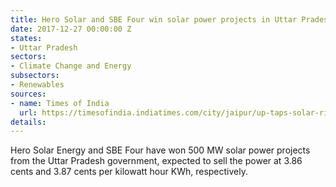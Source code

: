 ```yaml
---
title: Hero Solar and SBE Four win solar power projects in Uttar Pradesh
date: 2017-12-27 00:00:00 Z
states:
- Uttar Pradesh
sectors:
- Climate Change and Energy
subsectors:
- Renewables
sources:
- name: Times of India
  url: https://timesofindia.indiatimes.com/city/jaipur/up-taps-solar-rich-raj-gets-2nd-lowest-tariffs-for-500-mw/articleshow/62215027.cms
details: 
---
```


Hero Solar Energy and SBE Four have won 500 MW solar power projects from the Uttar Pradesh government, expected to sell the power at 3.86 cents and 3.87 cents per kilowatt hour KWh, respectively.
